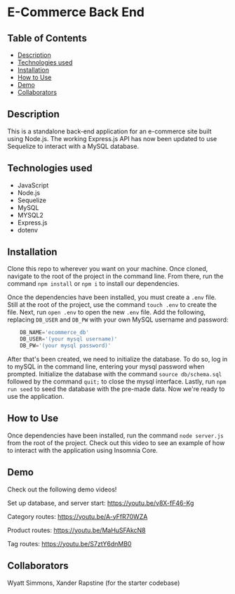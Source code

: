 # E-Commerce Back End
  
  ## Table of Contents
  * [Description](#description)
  * [Technologies used](#technologies_used)
  * [Installation](#installation)
  * [How to Use](#How-to-use)
  * [Demo](#Demo)
  * [Collaborators](#collaborators)
    
  ## Description
  This is a standalone back-end application for an e-commerce site built using Node.js. The working Express.js API has now been updated to use Sequelize to interact with a MySQL database.

  ## Technologies used
  * JavaScript
  * Node.js
  * Sequelize
  * MySQL
  * MYSQL2
  * Express.js
  * dotenv

  ## Installation
  Clone this repo to wherever you want on your machine. Once cloned, navigate to the root of the project in the command line. From there, run the command `npm install` or `npm i` to install our dependencies.

  Once the dependencies have been installed, you must create a `.env` file. Still at the root of the project, use the command `touch .env` to create the file. Next, run `open .env` to open the new `.env` file. Add the following, replacing `DB_USER` and `DB_PW` with your own MySQL username and password:

  ```js script
      DB_NAME='ecommerce_db'
      DB_USER='(your mysql username)'
      DB_PW='(your mysql password)'
  ```
  After that's been created, we need to initialize the database. To do so, log in to mySQL in the command line, entering your mysql password when prompted.  Initialize the database with the command `source db/schema.sql` followed by the command `quit;` to close the mysql interface. Lastly, run `npm run seed` to seed the database with the pre-made data. Now we're ready to use the application.

  ## How to Use
  Once dependencies have been installed, run the command `node server.js` from the root of the project. Check out this video to see an example of how to interact with the application using Insomnia Core.

  ## Demo
  Check out the following demo videos!

  Set up database, and server start:
  https://youtu.be/v8X-fF46-Kg

  Category routes:
  https://youtu.be/A-yFfR70WZA

  Product routes:
  https://youtu.be/MaHuSFAkcN8

  Tag routes:
  https://youtu.be/S7ztY6dnMB0

  ## Collaborators
  Wyatt Simmons, Xander Rapstine (for the starter codebase)
